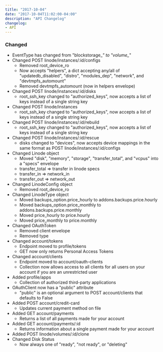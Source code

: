 ```yaml
---
title: "2017-10-04"
date: "2017-10-04T11:02:00-04:00"
description: "API Changelog"
changelog:
- API
---
```

### Changed

* EventType has changed from "blockstorage\_*" to "volume\_*"
* Changed POST linode/instances/:id/configs
  * Removed root\_device\_ro
  * Now accepts "helpers", a dict accepting any/all of "updatedb\_disabled", "distro", "modules\_dep", "network", and "devtmpfs\_automount"
  * Removed devtmpfs\_automount (now in helpers envelope)
* Changed POST linode/instances/:id/disks
  * root\_ssh\_key changed to "authorized\_keys", now accepts a list of keys instead of a single string key
* Changed POST linode/instances
  * root\_ssh\_key changed to "authorized\_keys", now accepts a list of keys instead of a single string key
* Changed POST linode/instances/:id/rebuild
  * root\_ssh\_key changed to "authorized\_keys", now accepts a list of keys instead of a single string key
* Changed POST linode/instances/:id/rescue
  * disks changed to "devices", now accepts device mappings in the same format as POST linode/instances/:id/configs
* Changed Linode object
  * Moved "disk", "memory", "storage", "transfer\_total", and "vcpus" into a "specs" envelope
  * transfer\_total => transfer in linode specs
  * transfer\_in => network\_in
  * transfer\_out => network\_out
* Changed LinodeConfig object
  * Removed root\_device\_ro
* Changed LinodeType object
  * Moved backups\_option.price\_hourly to addons.backups.price.hourly
  * Moved backups\_option.price\_monthly to addons.backups.price.monthly
  * Moved price\_hourly to price.hourly
  * Moved price\_monthly to price.monthly
* Changed OAuthToken
  * Removed client envelope
  * Removed type
* Changed account/tokens
  * Endpoint moved to profile/tokens
  * GET now only returns Personal Access Tokens
* Changed account/clients
  * Endpoint moved to account/oauth-clients
  * Collection now allows access to all clients for all users on your account if you are an unrestricted user
* Added profile/apps
  * Collection of authorized third-party applications
* OAuthClient now has a "public" attribute
  * "public" is an optional argument to POST account/clients that defaults to False
* Added POST account/credit-card
  * Updates current payment method on file
* Added GET account/payments
  * Returns a list of all payments made for your account
* Added GET account/payments/:id
  * Returns information about a single payment made for your account
* Added POST linode/volumes/:id/clone
* Changed Disk Status
  * Now always one of "ready", "not ready", or "deleting"